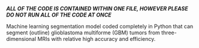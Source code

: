 ***ALL OF THE CODE IS CONTAINED WITHIN ONE FILE, HOWEVER PLEASE DO NOT RUN ALL OF THE CODE AT ONCE***

Machine learning segmentation model coded completely in Python that can segment (outline) glioblastoma multiforme (GBM) tumors from three-dimensional MRIs with relative high accuracy and efficiency.
